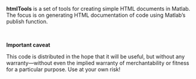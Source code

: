 **htmlTools** is a set of tools for creating simple HTML documents in Matlab.
The focus is on generating HTML documentation of code using Matlab’s publish
function.

 

**Important caveat**

This code is distributed in the hope that it will be useful, but without any
warranty—without even the implied warranty of merchantability or fitness for a
particular purpose. Use at your own risk!

